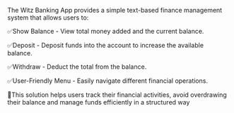 The Witz Banking App provides a simple text-based finance management system that allows users to:

✅Show Balance - View total money added and the current balance.

✅Deposit - Deposit funds into the account to increase the available balance.

✅Withdraw - Deduct the total from the balance.

✅User-Friendly Menu - Easily navigate different financial operations.

🎯This solution helps users track their financial activities, avoid overdrawing their balance and manage funds efficiently in a structured way
